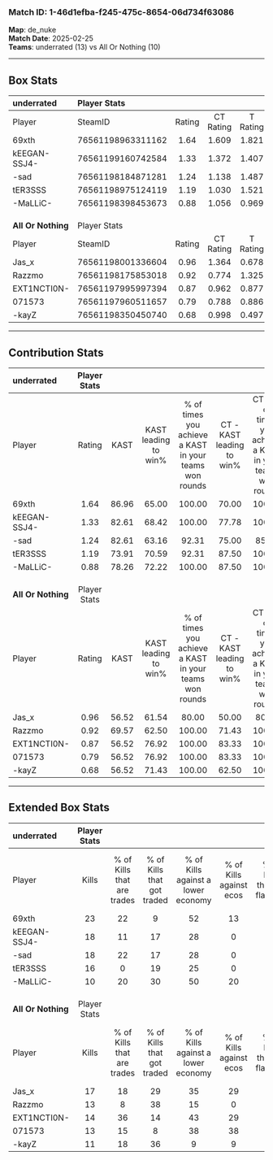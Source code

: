 ### Match ID: 1-46d1efba-f245-475c-8654-06d734f63086  
**Map**: de_nuke  
**Match Date**: 2025-02-25  
**Teams**: underrated (13) vs All Or Nothing (10)  

---  

## Box Stats  

| **underrated**     | Player Stats      |        |           |          |       |       |       |         |        |      |     |
| :- | :- | :-: | :-: | :-: | :-: | :-: | :-: | :-: | :-: | :-: | :-: |
| Player             | SteamID           | Rating | CT Rating | T Rating | KAST  |  ADR  | Kills | Assists | Deaths | K/D  | HS% |
| 69xth              | 76561198963311162 |  1.64  |   1.609   |  1.821   | 86.96 | 106.6 |  23   |    4    |   12   | 1.92 | 69  |
| kEEGAN-SSJ4-       | 76561199160742584 |  1.33  |   1.372   |  1.407   | 82.61 | 77.4  |  18   |    5    |   12   | 1.50 | 38  |
| -sad               | 76561198184871281 |  1.24  |   1.138   |  1.487   | 82.61 | 74.2  |  18   |    1    |   15   | 1.20 | 61  |
| tER3SSS            | 76561198975124119 |  1.19  |   1.030   |  1.521   | 73.91 | 88.0  |  16   |    7    |   14   | 1.14 | 56  |
| -MaLLiC-           | 76561198398453673 |  0.88  |   1.056   |  0.969   | 78.26 | 60.3  |  10   |    5    |   15   | 0.67 | 60  |
|                    |                   |        |           |          |       |       |       |         |        |      |     |
|                    |                   |        |           |          |       |       |       |         |        |      |     |
|                    |                   |        |           |          |       |       |       |         |        |      |     |
| **All Or Nothing** | Player Stats      |        |           |          |       |       |       |         |        |      |     |
| Player             | SteamID           | Rating | CT Rating | T Rating | KAST  |  ADR  | Kills | Assists | Deaths | K/D  | HS% |
| Jas_x              | 76561198001336604 |  0.96  |   1.364   |  0.678   | 56.52 | 82.2  |  17   |    5    |   19   | 0.89 | 52  |
| Razzmo             | 76561198175853018 |  0.92  |   0.774   |  1.325   | 69.57 | 85.4  |  13   |    7    |   19   | 0.68 | 53  |
| EXT1NCTI0N-        | 76561197995997394 |  0.87  |   0.962   |  0.877   | 56.52 | 58.4  |  14   |    2    |   14   | 1.00 | 28  |
| 071573             | 76561197960511657 |  0.79  |   0.788   |  0.886   | 56.52 | 58.7  |  13   |    3    |   16   | 0.81 | 76  |
| -kayZ              | 76561198350450740 |  0.68  |   0.998   |  0.497   | 56.52 | 56.2  |  11   |    2    |   17   | 0.65 | 63  |
---  

## Contribution Stats  

| **underrated**     | Player Stats |       |                      |                                                        |                           |                                                             |                          |                                                            |
| :- | :-: | :-: | :-: | :-: | :-: | :-: | :-: | :-: |
| Player             |    Rating    | KAST  | KAST leading to win% | % of times you achieve a KAST in your teams won rounds | CT - KAST leading to win% | CT - % of times you achieve a KAST in your teams won rounds | T - KAST leading to win% | T - % of times you achieve a KAST in your teams won rounds |
| 69xth              |     1.64     | 86.96 |        65.00         |                         100.00                         |           70.00           |                           100.00                            |          60.00           |                           100.00                           |
| kEEGAN-SSJ4-       |     1.33     | 82.61 |        68.42         |                         100.00                         |           77.78           |                           100.00                            |          60.00           |                           100.00                           |
| -sad               |     1.24     | 82.61 |        63.16         |                         92.31                          |           75.00           |                            85.71                            |          54.55           |                           100.00                           |
| tER3SSS            |     1.19     | 73.91 |        70.59         |                         92.31                          |           87.50           |                           100.00                            |          55.56           |                           83.33                            |
| -MaLLiC-           |     0.88     | 78.26 |        72.22         |                         100.00                         |           87.50           |                           100.00                            |          60.00           |                           100.00                           |
|                    |              |       |                      |                                                        |                           |                                                             |                          |                                                            |
|                    |              |       |                      |                                                        |                           |                                                             |                          |                                                            |
|                    |              |       |                      |                                                        |                           |                                                             |                          |                                                            |
| **All Or Nothing** | Player Stats |       |                      |                                                        |                           |                                                             |                          |                                                            |
| Player             |    Rating    | KAST  | KAST leading to win% | % of times you achieve a KAST in your teams won rounds | CT - KAST leading to win% | CT - % of times you achieve a KAST in your teams won rounds | T - KAST leading to win% | T - % of times you achieve a KAST in your teams won rounds |
| Jas_x              |     0.96     | 56.52 |        61.54         |                         80.00                          |           50.00           |                            80.00                            |          80.00           |                           80.00                            |
| Razzmo             |     0.92     | 69.57 |        62.50         |                         100.00                         |           71.43           |                           100.00                            |          55.56           |                           100.00                           |
| EXT1NCTI0N-        |     0.87     | 56.52 |        76.92         |                         100.00                         |           83.33           |                           100.00                            |          71.43           |                           100.00                           |
| 071573             |     0.79     | 56.52 |        76.92         |                         100.00                         |           83.33           |                           100.00                            |          71.43           |                           100.00                           |
| -kayZ              |     0.68     | 56.52 |        71.43         |                         100.00                         |           62.50           |                           100.00                            |          83.33           |                           100.00                           |
---  

## Extended Box Stats  

| **underrated**     | Player Stats |                            |                            |                                    |                         |                              |                                 |        |                             |                                     |                          |                               |                            |
| :- | :-: | :-: | :-: | :-: | :-: | :-: | :-: | :-: | :-: | :-: | :-: | :-: | :-: |
| Player             |    Kills     | % of Kills that are trades | % of Kills that got traded | % of Kills against a lower economy | % of Kills against ecos | % of Kills that are flawless | % of Kills that are close duels | Deaths | % of Deaths that get traded | % of Deaths against a lower economy | % of Deaths against ecos | % of Deaths that are flawless | % of Deaths that are close |
| 69xth              |      23      |             22             |             9              |                 52                 |           13            |              57              |               13                |   12   |             25              |                 25                  |            0             |              67               |             0              |
| kEEGAN-SSJ4-       |      18      |             11             |             17             |                 28                 |            0            |              72              |                0                |   12   |             17              |                 25                  |            0             |              67               |             8              |
| -sad               |      18      |             22             |             17             |                 28                 |            0            |              50              |                6                |   15   |             20              |                 27                  |            0             |              73               |             0              |
| tER3SSS            |      16      |             0              |             19             |                 25                 |            0            |              38              |               13                |   14   |             21              |                 29                  |            0             |              57               |             0              |
| -MaLLiC-           |      10      |             20             |             30             |                 50                 |           20            |              50              |               20                |   15   |             40              |                 33                  |            0             |              53               |             7              |
|                    |              |                            |                            |                                    |                         |                              |                                 |        |                             |                                     |                          |                               |                            |
|                    |              |                            |                            |                                    |                         |                              |                                 |        |                             |                                     |                          |                               |                            |
|                    |              |                            |                            |                                    |                         |                              |                                 |        |                             |                                     |                          |                               |                            |
| **All Or Nothing** | Player Stats |                            |                            |                                    |                         |                              |                                 |        |                             |                                     |                          |                               |                            |
| Player             |    Kills     | % of Kills that are trades | % of Kills that got traded | % of Kills against a lower economy | % of Kills against ecos | % of Kills that are flawless | % of Kills that are close duels | Deaths | % of Deaths that get traded | % of Deaths against a lower economy | % of Deaths against ecos | % of Deaths that are flawless | % of Deaths that are close |
| Jas_x              |      17      |             18             |             29             |                 35                 |           29            |              47              |               12                |   19   |             16              |                 16                  |            11            |              53               |             5              |
| Razzmo             |      13      |             8              |             38             |                 15                 |            0            |              62              |                0                |   19   |             32              |                 21                  |            16            |              42               |             21             |
| EXT1NCTI0N-        |      14      |             36             |             14             |                 43                 |           29            |              57              |                0                |   14   |             14              |                  7                  |            7             |              43               |             7              |
| 071573             |      13      |             15             |             8              |                 38                 |           38            |              77              |                0                |   16   |             13              |                  6                  |            6             |              75               |             6              |
| -kayZ              |      11      |             18             |             36             |                 9                  |            9            |              82              |                0                |   17   |              6              |                  6                  |            0             |              65               |             6              |
